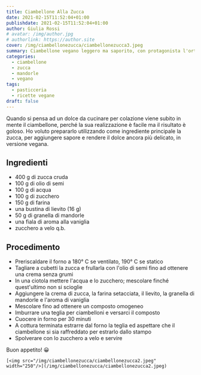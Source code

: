 ```yaml
---
title: Ciambellone Alla Zucca
date: 2021-02-15T11:52:04+01:00
publishdate: 2021-02-15T11:52:04+01:00
author: Giulia Rossi
# avatar: /img/author.jpg
# authorlink: https://author.site
cover: /img/ciambellonezucca/ciambellonezucca3.jpeg
summary: Ciambellone vegano leggero ma saporito, con protagonista l'ortaggio autunnale per eccellenza
categories:
  - ciambellone
  - zucca
  - mandorle
  - vegano
tags:
  - pasticceria
  - ricette vegane
draft: false
---
```


Quando si pensa ad un dolce da cucinare per colazione viene subito in mente il ciambellone, perché la sua realizzazione è facile ma il risultato è goloso.
Ho voluto prepararlo utilizzando come ingrediente principale la zucca, per aggiungere sapore e rendere il dolce ancora più delicato, in versione vegana.

## Ingredienti

* 400 g di zucca cruda
* 100 g di olio di semi
* 100 g di acqua
* 100 g di zucchero
* 150 g di farina
* una bustina di lievito (16 g)
* 50 g di granella di mandorle
* una fiala di aroma alla vaniglia
* zucchero a velo q.b.

## Procedimento

* Preriscaldare il forno a 180° C se ventilato, 190° C se statico
* Tagliare a cubetti la zucca e frullarla con l'olio di semi fino ad ottenere una crema senza grumi
* In una ciotola mettere l'acqua e lo zucchero; mescolare finché quest'ultimo non si scioglie
* Aggiungere la crema di zucca, la farina setacciata, il lievito, la granella di mandorle e l'aroma di vaniglia
* Mescolare fino ad ottenere un composto omogeneo
* Imburrare una teglia per ciambelloni e versarci il composto
* Cuocere in forno per 30 minuti
* A cottura terminata estrarre dal forno la teglia ed aspettare che il ciambellone si sia raffreddato per estrarlo dallo stampo
* Spolverare con lo zucchero a velo e servire

Buon appetito! 😀


    [<img src="/img/ciambellonezucca/ciambellonezucca2.jpeg" width="250"/>](/img/ciambellonezucca/ciambellonezucca2.jpeg)
    
  